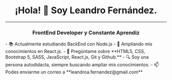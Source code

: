 <h1 align="center">¡Hola! 👋 Soy Leandro Fernández.</h1>
<hr>
<h3 align="center">FrontEnd Developer y Constante Aprendiz </h3>
- 📚 Actualmente estudiando BackEnd con Node.js 
- 🌱 Ampliando mis conocimientos en React.js.
- 💬 Pregúntame sobre **HTML5, CSS, Bootstrap 5, SASS, JavaScript, React.js, Git y Github.**
- 🔍 Soy una persona autodidacta, siempre buscando ampliar mis conocimientos.
- 📫 Podes enviarme un correo a **leandroa.fernandez@gmail.com**
